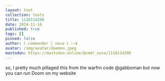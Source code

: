 ```yaml
---
layout: toot
collection: toots
title: 1116114200
date: 2024-11-16
published: true
tags: []
pinned: false
author: ⸸ commander ░ nova ⸸ :~$
avatar: /img/avatar/daemon.jpeg
mastodon: https://mastodon.online/@cmdr_nova/1116114200
---
```


so, I pretty much pillaged this from the warfrn code @gabboman but now you can run Doom on my website
